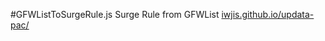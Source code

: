 #GFWListToSurgeRule.js
Surge Rule from GFWList
[iwjis.github.io/updata-pac/](http://iwjis.github.io/updata-pac/)

